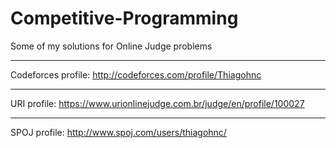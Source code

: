 # Competitive-Programming
Some of my solutions for Online Judge problems

-----------------------

Codeforces profile: http://codeforces.com/profile/Thiagohnc

-----------------------

URI profile: https://www.urionlinejudge.com.br/judge/en/profile/100027

-----------------------

SPOJ profile: http://www.spoj.com/users/thiagohnc/
